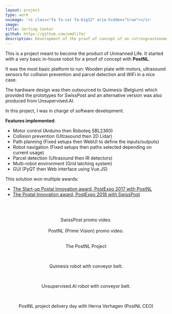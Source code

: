 ```yaml
---
layout: project
type: work
noimage: '<i class="fa fa-car fa-big12" aria-hidden="true"></i>'
image: 
title: Sorting Center
github: https://github.com/umdlife/
description: Development of the proof of concept of an <strong>autonomous sorting center</strong> based on rovers for Unmanned Life.
---
```


This is a project meant to become the product of Unmanned Life. It started with a very basic in-house robot for a proof of concept with **PostNL**.

It was the most basic platform to run: Wooden plate with motors, ultrasound sensors for collision prevention and parcel detection and WiFi in a nice case.

The hardware design was then outsourced to Quimesis (Belgium) which provided the prototypes for SwissPost and an alternative version was also produced from Unsupervised.AI.

In this project, I was in charge of software development.

**Features implemented**:

* Motor control (Arduino then Roboteq SBL2360)
* Collision prevention (Ultrasound then 2D Lidar)
* Path planning (Fixed setups then WebUI to define the inputs/outputs)
* Robot navigation (Fixed setups then paths selected depending on current usage)
* Parcel detection (Ultrasound then IR detectors)
* Multi-robot environment (Grid latching system)
* GUI (PyQT then Web interface using Vue.JS)

This solution won multiple awards:
* [The Start-up Postal Innovation award, PostExpo 2017 with PostNL](https://www.parcelandpostaltechnologyinternational.com/news/expo/post-expo-2017-show-review.html)
* [The Postal Innovation award, PostExpo 2018 with SwissPost](https://www.parcelandpostaltechnologyinternational.com/sorting-center-innovation-of-the-year-autonomous-sorting-swiss-post-and-unmanned-life)

<br><br>
<center>
<amp-vimeo
  data-videoid="283651695"
  layout="responsive"
  width="640"
  height="360"
></amp-vimeo>
SwissPost promo video.
</center>

<br>

<center>
<amp-vimeo
  data-videoid="224207412"
  layout="responsive"
  width="640"
  height="360"
></amp-vimeo>
PostNL (Prime Vision) promo video.
</center>

<br>

<center>
<amp-img width="600" height="399" src="../../assets/images/poc_sorting_center_rover.jpg" layout="responsive" alt="The rover built for the project"></amp-img>

The PostNL Project
</center>

<br>

<center>
<amp-img width="1024" height="572" src="../../assets/images/poc_sorting_center_quimesis.jpg" layout="responsive" alt="Project delivery day with Herna Verhagen (PostNL CEO)" ></amp-img>

Quimesis robot with conveyor belt.
</center>

<br>

<center>
<amp-img width="1024" height="572" src="../../assets/images/poc_sorting_center_uai.jpg" layout="responsive" alt="Project delivery day with Herna Verhagen (PostNL CEO)" ></amp-img>

Unsupervised.AI robot with conveyor belt.
</center>

<br>

<center>
<amp-img width="1024" height="572" src="../../assets/images/poc_sorting_center.jpg" layout="responsive" alt="Project delivery day with Herna Verhagen (PostNL CEO)" ></amp-img>

PostNL project delivery day with Herna Verhagen (PostNL CEO)
</center>
